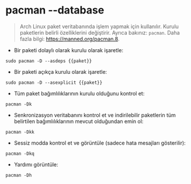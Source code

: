 # pacman --database

> Arch Linux paket veritabanında işlem yapmak için kullanılır.
> Kurulu paketlerin belirli özelliklerini değiştirir.
> Ayrıca bakınız: `pacman`.
> Daha fazla bilgi: <https://manned.org/pacman.8>.

- Bir paketi dolaylı olarak kurulu olarak işaretle:

`sudo pacman -D --asdeps {{paket}}`

- Bir paketi açıkça kurulu olarak işaretle:

`sudo pacman -D --asexplicit {{paket}}`

- Tüm paket bağımlılıklarının kurulu olduğunu kontrol et:

`pacman -Dk`

- Senkronizasyon veritabanını kontrol et ve indirilebilir paketlerin tüm belirtilen bağımlılıklarının mevcut olduğundan emin ol:

`pacman -Dkk`

- Sessiz modda kontrol et ve görüntüle (sadece hata mesajları gösterilir):

`pacman -Dkq`

- Yardımı görüntüle:

`pacman -Dh`
